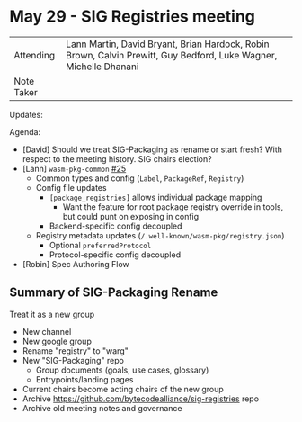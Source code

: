 # May 29 - SIG Registries meeting
|          |      | 
| -------- | -------- |
| Attending  | Lann Martin, David Bryant, Brian Hardock, Robin Brown, Calvin Prewitt, Guy Bedford, Luke Wagner, Michelle Dhanani
| Note Taker | 

Updates:

Agenda:
- \[David] Should we treat SIG-Packaging as rename or start fresh? With respect to the meeting history. SIG chairs election?
- \[Lann] `wasm-pkg-common` [#25](https://github.com/bytecodealliance/wasm-pkg-tools/pull/25)
    - Common types and config (`Label`, `PackageRef`, `Registry`)
    - Config file updates
        - `[package_registries]` allows individual package mapping
            - Want the feature for root package registry override in tools, but could punt on exposing in config
        - Backend-specific config decoupled
    - Registry metadata updates (`/.well-known/wasm-pkg/registry.json`)
        - Optional `preferredProtocol`
        - Protocol-specific config decoupled
- \[Robin] Spec Authoring Flow


## Summary of SIG-Packaging Rename

Treat it as a new group
* New channel
* New google group
* Rename "registry" to "warg"
* New "SIG-Packaging" repo
    * Group documents (goals, use cases, glossary)
    * Entrypoints/landing pages
* Current chairs become acting chairs of the new group
* Archive https://github.com/bytecodealliance/sig-registries repo
* Archive old meeting notes and governance
